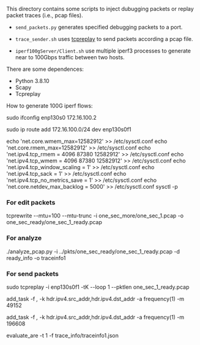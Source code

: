 This directory contains some scripts to inject dubugging packets or replay packet traces (i.e., pcap files).

* `send_packets.py` generates specified debugging packets to a port.
* `trace_sender.sh` uses [tcpreplay](https://tcpreplay.appneta.com/) to send packets according a pcap file.

* `iperf100gServer/Client.sh` use multiple iperf3 processes to generate near to 100Gbps traffic between two hosts.

There are some dependences:

* Python 3.8.10
* Scapy
* Tcpreplay

How to generate 100G iperf flows:


sudo ifconfig enp130s0 172.16.100.2

sudo ip route add 172.16.100.0/24 dev enp130s0f1


echo 'net.core.wmem_max=12582912' >> /etc/sysctl.conf
echo 'net.core.rmem_max=12582912' >> /etc/sysctl.conf
echo 'net.ipv4.tcp_rmem = 4096 87380 12582912' >> /etc/sysctl.conf
echo 'net.ipv4.tcp_wmem = 4096 87380 12582912' >> /etc/sysctl.conf
echo 'net.ipv4.tcp_window_scaling = 1' >> /etc/sysctl.conf
echo 'net.ipv4.tcp_sack = 1' >> /etc/sysctl.conf
echo 'net.ipv4.tcp_no_metrics_save = 1' >> /etc/sysctl.conf
echo 'net.core.netdev_max_backlog = 5000' >> /etc/sysctl.conf
sysctl -p


### For edit packets


tcprewrite --mtu=100 --mtu-trunc -i one_sec_more/one_sec_1.pcap -o one_sec_ready/one_sec_1_ready.pcap

### For analyze

 ./analyze_pcap.py -i ../pkts/one_sec_ready/one_sec_1_ready.pcap -d ready_info -o traceinfo1


### For send packets

sudo tcpreplay -i enp130s0f1 -tK --loop 1  --pktlen one_sec_1_ready.pcap

add_task -f *,* -k hdr.ipv4.src_addr,hdr.ipv4.dst_addr -a frequency(1) -m 49152

add_task -f *,* -k hdr.ipv4.src_addr,hdr.ipv4.dst_addr -a frequency(1) -m 196608

evaluate_are -t 1 -f trace_info/traceinfo1.json